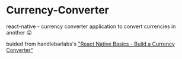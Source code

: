 # Currency-Converter
react-native - currency converter application to convert currencies in another 😜

buided from handlebarlabs's ["React Native Basics - Build a Currency Converter"](https://learn.handlebarlabs.com/p/react-native-basics-build-a-currency-converter)
